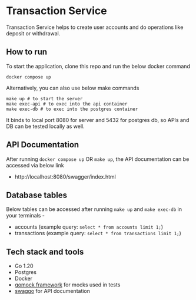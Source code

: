 # Transaction Service

Transaction Service helps to create user accounts and do operations like deposit or withdrawal.

## How to run

To start the application, clone this repo and run the below docker command
```shell
docker compose up
```
Alternatively, you can also use below make commands
```shell
make up # to start the server
make exec-api # to exec into the api container
make exec-db # to exec into the postgres container
```

It binds to local port 8080 for server and 5432 for postgres db, so APIs and DB  can be tested locally as well.

## API Documentation
 After running `docker compose up` OR `make up`, the API documentation can be accessed via below link
- http://localhost:8080/swagger/index.html

## Database tables
Below tables can be accessed after running `make up` and `make exec-db` in your terminals - 
- accounts (example query: `select * from accounts limit 1;`)
- transactions (example query: `select * from transactions limit 1;`)

## Tech stack and tools
- Go 1.20
- Postgres
- Docker
- [gomock framework](https://github.com/uber-go/mock) for mocks used in tests
- [swaggo](https://github.com/swaggo/http-swagger) for API documentation

